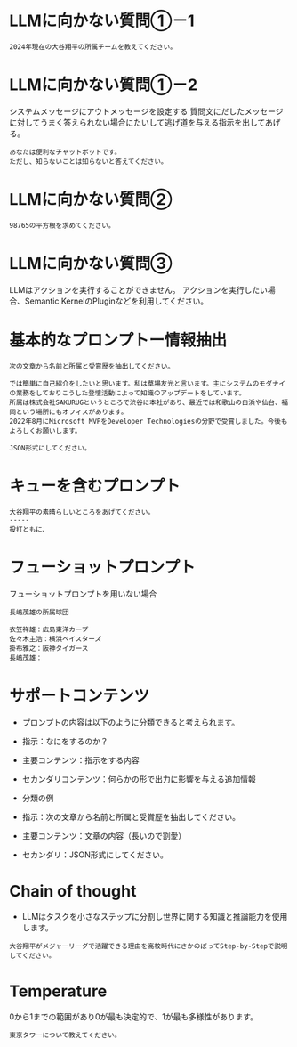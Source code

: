 # LLMに向かない質問①－1
```
2024年現在の大谷翔平の所属チームを教えてください。
```
# LLMに向かない質問①－2

システムメッセージにアウトメッセージを設定する
質問文にだしたメッセージに対してうまく答えられない場合にたいして逃げ道を与える指示を出してあげる。

```
あなたは便利なチャットボットです。
ただし、知らないことは知らないと答えてください。
```


# LLMに向かない質問②

```
98765の平方根を求めてください。
```

# LLMに向かない質問③

LLMはアクションを実行することができません。
アクションを実行したい場合、Semantic KernelのPluginなどを利用してください。


# 基本的なプロンプトー情報抽出

```
次の文章から名前と所属と受賞歴を抽出してください。

では簡単に自己紹介をしたいと思います。私は草場友光と言います。主にシステムのモダナイの業務をしておりこうした登壇活動によって知識のアップデートをしています。
所属は株式会社SAKURUGというところで渋谷に本社があり、最近では和歌山の白浜や仙台、福岡という場所にもオフィスがあります。
2022年8月にMicrosoft MVPをDeveloper Technologiesの分野で受賞しました。今後もよろしくお願いします。
```

```
JSON形式にしてください。
```

# キューを含むプロンプト
```
大谷翔平の素晴らしいところをあげてください。
-----
投打ともに、
```


# フューショットプロンプト

フューショットプロンプトを用いない場合
```
長嶋茂雄の所属球団
```


```
衣笠祥雄：広島東洋カープ
佐々木主浩：横浜ベイスターズ
掛布雅之：阪神タイガース
長嶋茂雄：
```

# サポートコンテンツ

- プロンプトの内容は以下のように分類できると考えられます。
 - 指示：なにをするのか？
 - 主要コンテンツ：指示をする内容
 - セカンダリコンテンツ：何らかの形で出力に影響を与える追加情報

- 分類の例
 - 指示：次の文章から名前と所属と受賞歴を抽出してください。
 - 主要コンテンツ：文章の内容（長いので割愛）
 - セカンダリ：JSON形式にしてください。

 # Chain of thought

 - LLMはタスクを小さなステップに分割し世界に関する知識と推論能力を使用します。

```
大谷翔平がメジャーリーグで活躍できる理由を高校時代にさかのぼってStep-by-Stepで説明してください。
```

# Temperature

0から1までの範囲があり0が最も決定的で、1が最も多様性があります。

```
東京タワーについて教えてください。
```